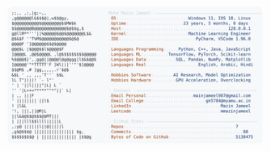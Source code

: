 <picture>
  <source srcset="https://raw.githubusercontent.com/mmazinjameel/mmazinjameel/main/dark_mode.svg?v=1743840699" media="(prefers-color-scheme: dark)">
  <img src="https://raw.githubusercontent.com/mmazinjameel/mmazinjameel/main/light_mode.svg?v=1743840699">
</picture>
